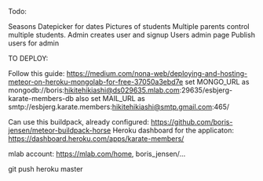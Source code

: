 Todo:

Seasons
Datepicker for dates
Pictures of students
Multiple parents control multiple students. Admin creates user and signup
Users admin page
Publish users for admin


TO DEPLOY: 

Follow this guide: https://medium.com/nona-web/deploying-and-hosting-meteor-on-heroku-mongolab-for-free-37050a3ebd7e
set MONGO_URL as mongodb://boris:hikitehikiashi@ds029635.mlab.com:29635/esbjerg-karate-members-db
also set MAIL_URL as smtp://esbjerg.karate.members:hikitehikiashi@smtp.gmail.com:465/

Can use this buildpack, already configured: https://github.com/boris-jensen/meteor-buildpack-horse
Heroku dashboard for the applicaton: https://dashboard.heroku.com/apps/karate-members/

mlab account: https://mlab.com/home, boris_jensen/...

git push heroku master